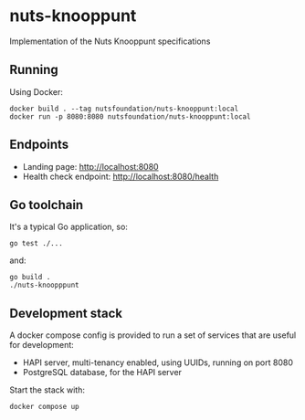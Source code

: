 # nuts-knooppunt

Implementation of the Nuts Knooppunt specifications

## Running

Using Docker:

```shell
docker build . --tag nutsfoundation/nuts-knooppunt:local
docker run -p 8080:8080 nutsfoundation/nuts-knooppunt:local
```

## Endpoints

- Landing page: [http://localhost:8080](http://localhost:8080)
- Health check endpoint: [http://localhost:8080/health](http://localhost:8080/health)

## Go toolchain

It's a typical Go application, so:

```shell
go test ./...
```

and:

```shell
go build .
./nuts-knoopppunt
```

## Development stack

A docker compose config is provided to run a set of services that are useful for development:

- HAPI server, multi-tenancy enabled, using UUIDs, running on port 8080
- PostgreSQL database, for the HAPI server

Start the stack with:

```shell
docker compose up
```

